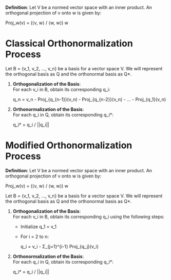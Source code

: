 **Definition**: Let V be a normed vector space with an inner product. An orthogonal projection of v onto w is given by:

Proj_w(v) = (⟨v, w⟩ / ⟨w, w⟩) w

# Classical Orthonormalization Process

Let B = {v_1, v_2, ..., v_n} be a basis for a vector space V. We will represent the orthogonal basis as Q and the orthonormal basis as Q*.

1. **Orthogonalization of the Basis**:  
   For each v_i in B, obtain its corresponding q_i:
   
   q_n = v_n - Proj_{q_{n-1}}(v_n) - Proj_{q_{n-2}}(v_n) - ... - Proj_{q_1}(v_n)

2. **Orthonormalization of the Basis**:  
   For each q_i in Q, obtain its corresponding q_i*:
   
   q_i* = q_i / ||q_i||

# Modified Orthonormalization Process

**Definition**: Let V be a normed vector space with an inner product. An orthogonal projection of v onto w is given by:

Proj_w(v) = (⟨v, w⟩ / ⟨w, w⟩) w

Let B = {v_1, v_2, ..., v_n} be a basis for a vector space V. We will represent the orthogonal basis as Q and the orthonormal basis as Q*.

1. **Orthogonalization of the Basis**:  
   For each v_i in B, obtain its corresponding q_i using the following steps:
   - Initialize q_1 = v_1
   - For i = 2 to n:
     
     q_i = v_i - Σ_{j=1}^{i-1} Proj_{q_j}(v_i)

2. **Orthonormalization of the Basis**:  
   For each q_i in Q, obtain its corresponding q_i*:
   
   q_i* = q_i / ||q_i||
